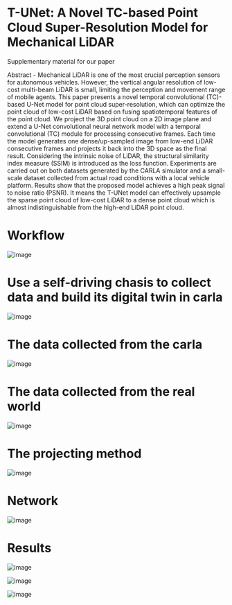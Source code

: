 # T-UNet: A Novel TC-based Point Cloud Super-Resolution Model for Mechanical LiDAR


Supplementary material for our paper

Abstract - Mechanical LiDAR is one of the most crucial perception sensors for autonomous vehicles. However, the vertical angular resolution of low-cost multi-beam LiDAR is small, limiting the perception and movement range of mobile agents. This paper presents a novel temporal convolutional (TC)-based U-Net model for point cloud super-resolution, which can optimize the point cloud of low-cost LiDAR based on fusing spatiotemporal features of the point cloud. We project the 3D point cloud on a 2D image plane and extend a U-Net convolutional neural network model with a temporal convolutional (TC) module for processing consecutive frames. Each time the model generates one dense/up-sampled image from low-end LiDAR consecutive frames and projects it back into the 3D space as the final result. Considering the intrinsic noise of LiDAR, the structural similarity index measure (SSIM) is introduced as the loss function. Experiments are carried out on both datasets generated by the CARLA simulator and a small-scale dataset collected from actual road conditions with a local vehicle platform. Results show that the proposed model achieves a high peak signal to noise ratio (PSNR). It means the T-UNet model can effectively upsample the sparse point cloud of low-cost LiDAR to a dense point cloud which is almost indistinguishable from the high-end LiDAR point cloud.

# Workflow
![image](https://github.com/donkeyofking/lidar-sr/blob/master/pics/workflow.jpg)

# Use a self-driving chasis to collect data and build its digital twin in carla
![image](https://github.com/donkeyofking/lidar-sr/blob/master/pics/platform.jpg)

# The data collected from the carla
![image](https://github.com/donkeyofking/lidar-sr/blob/master/pics/dataset_carla.png)

# The data collected from the real world
![image](https://github.com/donkeyofking/lidar-sr/blob/master/pics/dataset_128.png)

# The projecting method
![image](https://github.com/donkeyofking/lidar-sr/blob/master/pics/projecting.png)

# Network
![image](https://github.com/donkeyofking/lidar-sr/blob/master/pics/network.png)

# Results
![image](https://github.com/donkeyofking/lidar-sr/blob/master/pics/result_carla.png)

![image](https://github.com/donkeyofking/lidar-sr/blob/master/pics/result_tunnel.png)

![image](https://github.com/donkeyofking/lidar-sr/blob/master/pics/result_ruby.png)
